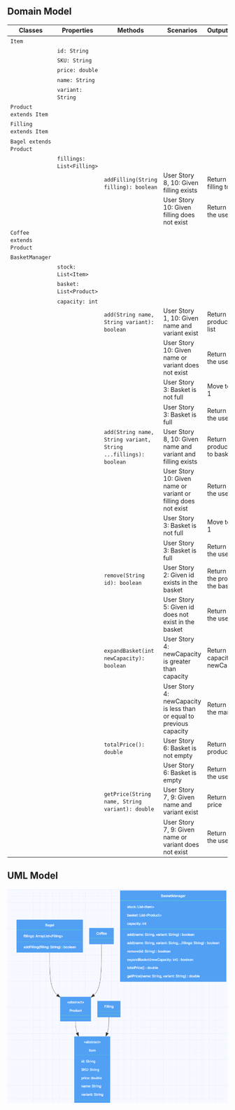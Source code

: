 ## Domain Model

| Classes                  | Properties                | Methods                                                         | Scenarios                                                                | Outputs/Outcomes                                      |
|--------------------------|---------------------------|-----------------------------------------------------------------|--------------------------------------------------------------------------|-------------------------------------------------------|
| `Item`                   |                           |                                                                 |                                                                          |                                                       |
|                          | `id: String`              |                                                                 |                                                                          |                                                       |
|                          | `SKU: String`             |                                                                 |                                                                          |                                                       |
|                          | `price: double`           |                                                                 |                                                                          |                                                       |
|                          | `name: String`            |                                                                 |                                                                          |                                                       |
|                          | `variant: String`         |                                                                 |                                                                          |                                                       |
| `Product extends Item`   |                           |                                                                 |                                                                          |                                                       |
| `Filling extends Item`   |                           |                                                                 |                                                                          |                                                       |
| `Bagel extends Product`  |                           |                                                                 |                                                                          |                                                       |
|                          | `fillings: List<Filling>` |                                                                 |                                                                          |                                                       |
|                          |                           | `addFilling(String filling): boolean`                           | User Story 8, 10: Given filling exists                                   | Return true, add filling to bagel                     |
|                          |                           |                                                                 | User Story 10:    Given filling does not exist                           | Return false, inform the user                         |
| `Coffee extends Product` |                           |                                                                 |                                                                          |                                                       |
| `BasketManager`          |                           |                                                                 |                                                                          |                                                       |
|                          | `stock: List<Item>`       |                                                                 |                                                                          |                                                       |
|                          | `basket: List<Product>`   |                                                                 |                                                                          |                                                       |
|                          | `capacity: int`           |                                                                 |                                                                          |                                                       |
|                          |                           | `add(String name, String variant): boolean`                     | User Story 1, 10: Given name and variant exist                           | Return true, add product to basket list               |
|                          |                           |                                                                 | User Story 10:    Given name or variant does not exist                   | Return false, inform the user                         |
|                          |                           |                                                                 | User Story 3:     Basket is not full                                     | Move to User Story 1                                  |
|                          |                           |                                                                 | User Story 3:     Basket is full                                         | Return false, inform the user                         |
|                          |                           | `add(String name, String variant, String ...fillings): boolean` | User Story 8, 10: Given name and variant and filling exists              | Return true, add product with fillings to basket list |
|                          |                           |                                                                 | User Story 10:    Given name or variant or filling does not exist        | Return false, inform the user                         |
|                          |                           |                                                                 | User Story 3:     Basket is not full                                     | Move to User Story 1                                  |
|                          |                           |                                                                 | User Story 3:     Basket is full                                         | Return false, inform the user                         |
|                          |                           | `remove(String id): boolean`                                    | User Story 2:     Given id exists in the basket                          | Return true, remove the product from the basket       |
|                          |                           |                                                                 | User Story 5:     Given id does not exist in the basket                  | Return false, inform the user                         |
|                          |                           | `expandBasket(int newCapacity): boolean`                        | User Story 4:     newCapacity is greater than capacity                   | Return true, set the capacity to newCapacity          |
|                          |                           |                                                                 | User Story 4:     newCapacity is less than or equal to previous capacity | Return false, inform the manager                      |
|                          |                           | `totalPrice(): double`                                          | User Story 6:     Basket is not empty                                    | Return total price of products in basket              |
|                          |                           |                                                                 | User Story 6:     Basket is empty                                        | Return 0, inform the user                             |
|                          |                           | `getPrice(String name, String variant): double`                 | User Story 7, 9:  Given name and variant exist                           | Return product price                                  |
|                          |                           |                                                                 | User Story 7, 9:  Given name or variant does not exist                   | Return -1, inform the user                            |


## UML Model

![](./assets/uml_model.png)